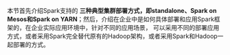 本节首先介绍Spark支持的 __三种典型集群部署方式，即standalone、Spark on Mesos和Spark on YARN__；然后，介绍在企业中是如何具体部署和应用Spark框架的，在企业实际应用环境中，针对不同的应用场景，
可以采用不同的部署应用方式，或者采用Spark完全替代原有的Hadoop架构，或者采用Spark和Hadoop一起部署的方式。
